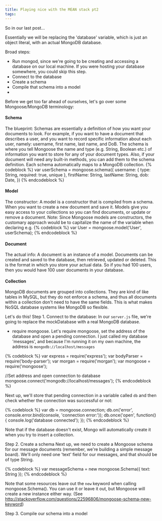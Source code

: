 ```yaml
---
title: Playing nice with the MEAN stack pt2
tags:
---
```



So in our last post...



Essentially we will be replacing the 'database' variable, which is just an object literal, with an actual MongoDB database.

Broad steps:
- Run mongod, since we're going to be creating and accessing a database on our local machine. If you were hosting your database somewhere, you could skip this step.
- Connect to the database
- Create a schema
- Compile that schema into a model
-

Before we get too far ahead of ourselves, let's go over some Mongoose/MongoDB terminology:

<h4>Schema</h4>

The blueprint: Schemas are essentially a definition of how you want your documents to look. For example, if you want to have a document that describes a user, and you want to record specific information about each user, namely: username, first name, last name, and DoB. The schema is where you tell Mongoose the name and type (e.g. String, Boolean etc.) of information you want to store for any of your document types.
Also, if your document will need any built-in methods, you can add them to the schema definition.
Each schema automatically maps to a MongoDB collection.
{% codeblock %}
var userSchema = mongoose.schema({
  username: { type: String, required: true, unique },
  firstName: String,
  lastName: String,
  dob: Date,
})
{% endcodeblock %}


<h4>Model</h4>

The constructor: A model is a constructor that is compiled from a schema. When you want to create a new document and save it. Models give you easy access to your collections so you can find documents, or update or remove a document.
Note: Since Mongoose models are constructors, the customary approach would be to capitalize the name of the variable when declaring e.g.
{% codeblock %}
var User = mongoose.model('User', userSchema);
{% endcodeblock %}

<h4>Document</h4>

The actual info: A document is an instance of a model. Documents can be created and saved to the database, then retrieved, updated or deleted. This is the format in which you store your actual data. So if you had 100 users, then you would have 100 user documents in your database.

<h4>Collection</h4>

MongoDB documents are grouped into collections. They are kind of like tables in MySQL, but they do not enforce a schema, and thus all documents within a collection don't need to have the same fields. This is what makes NoSQL database systems like MongoDB so flexible.


Let's do this!
Step 1. Connect to the database:
In our <code>server.js</code> file, we're going to replace the mockDatabase with a real MongoDB database.
- require mongoose.
Let's require mongoose, set the address of the database and open a pending connection. I just called my database 'messages', and because I'm running it on my own machine, the address is <code>mongodb://localhost/messages</code>

{% codeblock %}
var express = require('express');
var bodyParser = require('body-parser');
var morgan = require('morgan');
var mongoose = require('mongoose');

//Set address and open connection to database
mongoose.connect('mongodb://localhost/messages');
{% endcodeblock %}

Next up, we'll store that pending connection in a variable called <code>db</code> and then check whether the connection was successful or not:

{% codeblock %}
var db = mongoose.connection;
db.on('error', console.error.bind(console, 'connection error:'));
db.once('open', function() {
  console.log('database connected');
});
{% endcodeblock %}

Note that if the database doesn't exist, Mongo will automatically create it when you try to insert a collection.

Step 2. Create a schema
Next up, we need to create a Mongoose schema for our message documents (remember, we're building a simple message board). We'll only need one 'text' field for our messages, and that should be of type String.

{% codeblock %}
var messageSchema = new mongoose.Schema({
  text: String
});
{% endcodeblock %}

Note that some resources leave out the <code>new</code> keyword when calling mongoose.Schema(). You can use it or leave it out, but Mongoose will create a new instance either way. (See http://stackoverflow.com/questions/22596806/mongoose-schema-new-keyword)

Step 3. Compile our schema into a model

















